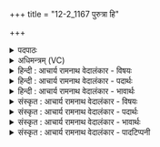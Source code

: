 +++
title = "12-2_1167 पुरुत्रा हि"

+++
<details><summary>पदपाठः</summary>

पु꣣रुत्रा꣢। हि। स꣣दृ꣢ङ्। स꣣। दृ꣢ङ्। अ꣡सि꣢꣯। दि꣡शः꣢꣯। वि꣡श्वाः꣢꣯। अ꣡नु꣢꣯। प्र꣣भुः꣢। प्र꣣। भुः। स꣣म꣡त्सु꣢। स꣣। म꣡त्सु꣢꣯। त्वा꣣। ह꣣वा꣡म꣢हे। ११६७।
</details>

<details><summary>अधिमन्त्रम् (VC)</summary>

- अग्निः
- वत्सः काण्वः
- गायत्री
- षड्जः
</details>

<details><summary>हिन्दी : आचार्य रामनाथ वेदालंकार - विषयः</summary>

अगले मन्त्र में परमात्मा की स्तुति करते हुए उसका आह्वान किया गया है।
</details>

<details><summary>हिन्दी : आचार्य रामनाथ वेदालंकार - पदार्थः</summary>

पदार्थान्वय -  हे अग्नि अर्थात् सर्वान्तर्यामी परमात्मन्!आप(पुरुत्रा)सभी के प्रति(सदृङ्)समदर्शी(असि)हो।(विश्वाः दिशः अनु)सब दिशाओं में अर्थात् सब क्षेत्रों में(प्रभुः)समर्थ हो। हम(समत्सु)आन्तरिक तथा बाह्य देवासुर-संग्रामों में(त्वा)आपको(हवामहे)पुकारते हैं ॥२॥
</details>

<details><summary>हिन्दी : आचार्य रामनाथ वेदालंकार - भावार्थः</summary>

भावार्थ -  जो पक्षपात से रहित,सब बातों में समर्थ परमेश्वर विपत्ति के समय शक्ति-प्रदान द्वारा रक्षा करता है,उसमें सबको ध्यान लगाना चाहिए ॥२॥
</details>

<details><summary>संस्कृत : आचार्य रामनाथ वेदालंकार - विषयः</summary>

अथ परमात्मानं स्तुवन् तमाह्वयति।
</details>

<details><summary>संस्कृत : आचार्य रामनाथ वेदालंकार - पदार्थः</summary>

पदार्थान्वय -  हे अग्ने सर्वान्तर्यामिन् परमात्मन्!त्वम्(पुरुत्रा)बहुषु,सर्वेष्वेवेति भावः।[देवमनुष्यपुरुषपुरुमर्त्येभ्यो द्वितीयासप्तम्योर्बहुलम्। अ० ५।४।५६ इत्यनेन पुरुशब्दात् सप्तम्यर्थे त्रा प्रत्ययः।] (सदृङ्)समानद्रष्टा(असि)वर्तसे।(विश्वाः दिशः अनु)सर्वाः दिशः अनुलक्ष्य,सर्वेषु क्षेत्रेष्वित्यर्थः(प्रभुः)समर्थोऽसि। वयम्(समत्सु)आन्तरेषु बाह्येषु च देवासुरसंग्रामेषु।[समदः इति संग्रामनाम। निघं० २।१७।] (त्वा)त्वाम्(हवामहे)आह्वयामः ॥२॥
</details>

<details><summary>संस्कृत : आचार्य रामनाथ वेदालंकार - भावार्थः</summary>

भावार्थ -  यः पक्षपातरहितः सर्वत्र समर्थः परमेश्वरो विपत्काले शक्तिप्रदानेन रक्षति स सर्वैर्ध्यातव्यः ॥२॥
</details>

<details><summary>संस्कृत : आचार्य रामनाथ वेदालंकार - पादटिप्पनी</summary>

टिप्पनी -   १.ऋ० ८।११।८,४३।२१ उभयत्र ‘विशो॒ विश्वा॒’इति पाठः।
</details>